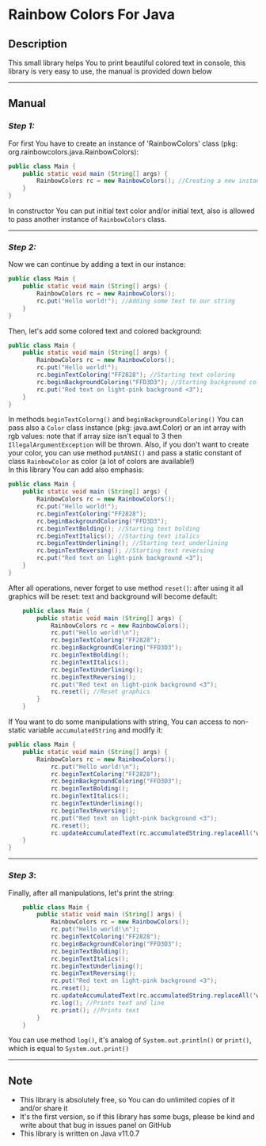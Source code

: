 # Rainbow Colors For Java
## __Description__
This small library helps You to print beautiful colored text in console, this library is very easy to use, the manual is provided down below
___
## __Manual__
### *Step 1:*
For first You have to create an instance of 'RainbowColors' class (pkg: org.rainbowcolors.java.RainbowColors):
```java
public class Main {
    public static void main (String[] args) {
        RainbowColors rc = new RainbowColors(); //Creating a new instance of 'RainbowColors' class    
    }
}
```
In constructor You can put initial text color and/or initial text, also is allowed to pass another instance of ```RainbowColors``` class.
___
### *Step 2:*
Now we can continue by adding a text in our instance:
```java
public class Main {
    public static void main (String[] args) {
        RainbowColors rc = new RainbowColors();        
        rc.put("Hello world!"); //Adding some text to our string
    }
}
```
Then, let's add some colored text and colored background:
```java
public class Main {
    public static void main (String[] args) {
        RainbowColors rc = new RainbowColors();        
        rc.put("Hello world!");
        rc.beginTextColoring("FF2828"); //Starting text coloring
        rc.beginBackgroundColoring("FFD3D3"); //Starting background coloring
        rc.put("Red text on light-pink background <3");
    }
}
```
In methods ```beginTextColorng()``` and ```beginBackgroundColoring()``` You can pass also a ```Color``` class instance (pkg: java.awt.Color) or an int array with rgb values: note that if array size isn't equal to 3 then ```IllegalArgumentException``` will be thrown. Also, if you don't want to create your color, you can use method ```putANSI()``` and pass a static constant of class ```RainbowColor``` as color (a lot of colors are available!)<br>
In this library You can add also emphasis:
```java
public class Main {
    public static void main (String[] args) {
        RainbowColors rc = new RainbowColors();        
        rc.put("Hello world!");
        rc.beginTextColoring("FF2828");
        rc.beginBackgroundColoring("FFD3D3");
        rc.beginTextBolding(); //Starting text bolding
        rc.beginTextItalics(); //Starting text italics
        rc.beginTextUnderlining(); //Starting text underlining
        rc.beginTextReversing(); //Starting text reversing
        rc.put("Red text on light-pink background <3");
    }
}
```
After all operations, never forget to use method ```reset()```: after using it all graphics will be reset: text and background will become default:
```java
    public class Main {
        public static void main (String[] args) {
            RainbowColors rc = new RainbowColors();        
            rc.put("Hello world!\n");
            rc.beginTextColoring("FF2828");
            rc.beginBackgroundColoring("FFD3D3");
            rc.beginTextBolding();
            rc.beginTextItalics();
            rc.beginTextUnderlining();
            rc.beginTextReversing();
            rc.put("Red text on light-pink background <3");
            rc.reset(); //Reset graphics
        }
    }
```
If You want to do some manipulations with string, You can access to non-static variable ```accumulatedString``` and modify it:
```java
public class Main {
    public static void main (String[] args) {
        RainbowColors rc = new RainbowColors();        
            rc.put("Hello world!\n");
            rc.beginTextColoring("FF2828");
            rc.beginBackgroundColoring("FFD3D3");
            rc.beginTextBolding();
            rc.beginTextItalics();
            rc.beginTextUnderlining();
            rc.beginTextReversing();
            rc.put("Red text on light-pink background <3");
            rc.reset();
            rc.updateAccumulatedText(rc.accumulatedString.replaceAll('world', 'Java')); //Updating accumulated text
    }
}
```
___
### *Step 3*:
Finally, after all manipulations, let's print the string:
```java
    public class Main {
        public static void main (String[] args) {
            RainbowColors rc = new RainbowColors();        
            rc.put("Hello world!\n");
            rc.beginTextColoring("FF2828");
            rc.beginBackgroundColoring("FFD3D3");
            rc.beginTextBolding();
            rc.beginTextItalics();
            rc.beginTextUnderlining();
            rc.beginTextReversing();
            rc.put("Red text on light-pink background <3");
            rc.reset();
            rc.updateAccumulatedText(rc.accumulatedString.replaceAll('world', 'Java'));
            rc.log(); //Prints text and line 
            rc.print(); //Prints text
        }
    }
```
You can use method ```log()```, it's analog of ```System.out.println()``` or ```print()```, which is equal to ```System.out.print()```
___
## __Note__
* This library is absolutely free, so You can do unlimited copies of it and/or share it
* It's the first version, so if this library has some bugs, please be kind and write about that bug in issues panel on GitHub
* This library is written on Java v11.0.7
